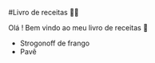 #Livro de receitas :man_cook:

Olá ! Bem vindo ao meu livro de receitas :cake:

- Strogonoff de frango
- Pavê

